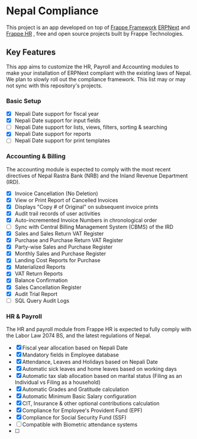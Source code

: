 # Nepal Compliance

This project is an app developed on top of [Frappe Framework](https://github.com/frappe/frappe) [ERPNext](https://github.com/frappe/erpnext) and [Frappe HR](https://github.com/frappe/hrms)  , free and open source projects built by Frappe Technologies.

## Key Features
This app aims to customize the HR, Payroll and Accounting modules to make your installation of ERPNext compliant with the existing laws of Nepal. We plan to slowly roll out the compliance framework. This list may or may not sync with this repository's projects.

### Basic Setup
- [x] Nepali Date support for fiscal year
- [x] Nepali Date support for input fields
- [ ] Nepali Date support for lists, views, filters, sorting & searching
- [x] Nepali Date support for reports
- [ ] Nepali Date support for print templates
### Accounting & Billing
The accounting module is expected to comply with the most recent directives of Nepal Rastra Bank (NRB) and the Inland Revenue Department (IRD).
- [x] Invoice Cancellation (No Deletion)
- [x] View or Print Report of Cancelled Invoices
- [x] Displays "Copy # of Original" on subsequent invoice prints
- [x] Audit trail records of user activities
- [x] Auto-incremented Invoice Numbers in chronological order
- [ ] Sync with Central Billing Management System (CBMS) of the IRD
- [x] Sales and Sales Return VAT Register
- [x] Purchase and Purchase Return VAT Register
- [x] Party-wise Sales and Purchase Register
- [x] Monthly  Sales and Purchase Register
- [x] Landing Cost Reports for Purchase
- [x] Materialized Reports
- [x] VAT Return Reports
- [x] Balance Confirmation
- [x] Sales Cancellation Register
- [x] Audit Trial Report
- [ ] SQL Query Audit Logs

### HR & Payroll
The HR and payroll module from Frappe HR is expected to fully comply with the Labor Law 2074 BS, and the latest regulations of Nepal.
- [x] Fiscal year allocation based on Nepali Date
- [x] Mandatory fields in Employee database
- [x] Attendance, Leaves and Holidays based on Nepali Date
- [x] Automatic sick leaves and home leaves based on working days
- [x] Automatic tax slab allocation based on marital status (Filing as an Individual vs Filing as a household)
- [x] Automatic Grades and Gratitude calculation
- [x] Automatic Minimum Basic Salary configuration
- [x] CIT, Insurance & other optional contributions calculation
- [x] Compliance for Employee's Provident Fund (EPF)
- [x] Compliance for Social Security Fund (SSF)
- [ ] Compatible with Biometric attendance systems
- [ ] 

